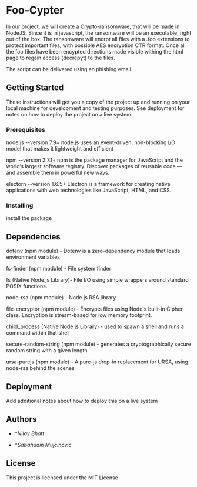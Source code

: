 # Foo-Cypter

In our project, we will create a Crypto-ransomware, that will be made in NodeJS. Since it is in javascript, the ransomware will be an executable, right out of the box. The ransomware will encrpt all files with a .foo extensions to protect important files, with possible AES encryption CTR format. Once all the foo files have been encypted directions made visible withing the html page to regain access (decrepyt) to the files.

The script can be delivered using an phishing email. 

## Getting Started

These instructions will get you a copy of the project up and running on your local machine for development and testing purposes. See deployment for notes on how to deploy the project on a live system.

### Prerequisites

node.js --version 7.9+	node.js uses an event-driven, non-blocking I/O model that makes it lightweight and efficient

npm --version 2.7.1+	npm is the package manager for JavaScript and the world’s largest software registry. Discover packages of reusable code — and assemble them in powerful new ways.

electorn --version 1.6.5+	Electron is a framework for creating native applications with web technologies like JavaScript, HTML, and CSS.


### Installing

install the package



## Dependencies

dotenv (npm module) - Dotenv is a zero-dependency module that loads environment variables 

fs-finder (npm module) - File system finder 

fs (Native Node.js Library)- File I/O using simple wrappers around standard POSIX functions.

node-rsa (npm module) - Node.js RSA library

file-encryptor (npm module) - Encrypts files using Node's built-in Cipher class. Encryption is stream-based for low memory footprint.

child_process (Native Node.js Library) - used to spawn a shell and runs a command within that shell

secure-random-string (npm module) - generates a cryptographically secure random string with a given length

ursa-purejs (npm module) - A pure-js drop-in replacement for URSA, using node-rsa behind the scenes

## Deployment

Add additional notes about how to deploy this on a live system


## Authors

* **Nilay Bhatt* 

* **Sabahudin Mujcinovic* 

## License

This project is licensed under the MIT License 
